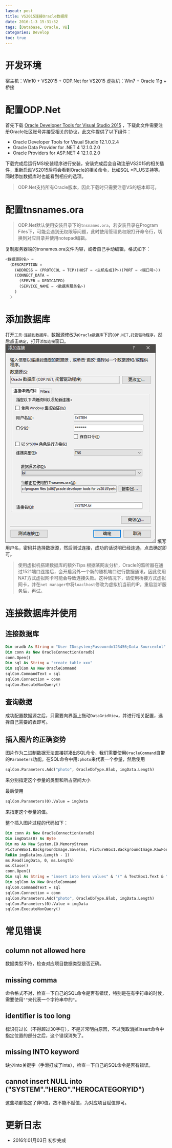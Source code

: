 ```yaml
---
layout: post
title: VS2015连接Oracle数据库
date: 2016-1-3 15:31:32
tags: [Database, Oracle, VB]
categories: Develop
toc: true
---
```


# 开发环境

宿主机：Win10 + VS2015 + ODP.Net for VS2015
虚拟机：Win7 + Oracle 11g + 桥接

<!-- more -->
# 配置ODP.Net

首先下载 [Oracle Developer Tools for Visual Studio 2015](http://www.oracle.com/technetwork/topics/dotnet/downloads/odacmsidownload-2745497.html) ，下载此文件需要注册Oracle社区账号并接受相关的协议，此文件提供了以下组件：

- Oracle Developer Tools for Visual Studio 12.1.0.2.4
- Oracle Data Provider for .NET 4 12.1.0.2.0
- Oracle Providers for ASP.NET 4 12.1.0.2.0

下载完成后运行MSI安装程序进行安装，安装完成后会自动注册VS2015的相关插件，重新启动VS2015后将会看到Oracle的相关命令，比如SQL *PLUS支持等。同时添加数据库时也能看到相应的选项。

> ODP.Net支持所有Oracle版本，因此下载时只需要注意VS的版本即可。

# 配置tnsnames.ora

> ODP.Net默认使用安装目录下的`tnsnames.ora`，若安装目录在Program Files下，可能会遇到无权限等问题，此时使用管理员权限打开命令行，切换到对应目录并使用notepad编辑。

复制服务器端的tnsnames.ora文件内容，或者自己手动编辑，格式如下：

``` sql
<数据源别名> =
  (DESCRIPTION =
    (ADDRESS = (PROTOCOL = TCP)(HOST = <主机名或IP>)(PORT = <端口号>))
    (CONNECT_DATA =
      (SERVER = DEDICATED)
      (SERVICE_NAME = <数据库服务名>)
    )
  )
```

# 添加数据库

打开`工具`-`连接到数据库`，数据源修改为`Oracle数据库`下的`ODP.NET,托管驱动程序`，然后点击`确定`，打开`添加连接`窗口。
![添加连接](/imgs/develop/add-database.png)
填写用户名，密码并选择数据源，然后测试连接，成功的话说明已经连通，点击确定即可。

> 使用虚拟机搭建数据库的额外Tips
> 根据某网友分析，Oracle的监听器在通过1521端口连接后，会开启另外一个新的随机端口进行数据通讯，因此使用NAT方式虚拟网卡可能会导致连接失败。这种情况下，请使用桥接方式虚拟网卡，并在`net manager`中将`loaclhost`修改为虚拟机当前的IP。重启监听服务后，再试。

# 连接数据库并使用

## 连接数据库

``` vb
Dim oradb As String = "User ID=system;Password=123456;Data Source=lol"
Dim conn As New OracleConnection(oradb)
conn.Open()
Dim sql As String = "create table xxx"
Dim sqlCom As New OracleCommand
sqlCom.CommandText = sql
sqlCom.Connection = conn
sqlCom.ExecuteNonQuery()
```

## 查询数据

成功配置数据源之后，只需要向界面上拖动`DataGridView`，并进行相关配置，选择自己需要的表即可。


## 插入图片的正确姿势

图片作为二进制数据无法直接拼凑出SQL命令，我们需要使用`OracleCommand`自带的`Parameters`功能。在SQL命令中用`:photo`来代表一个参量，然后使用

``` vb
sqlCom.Parameters.Add("photo", OracleDbType.Blob, imgData.Length)
```

来分别指定这个参量的类型和所占空间大小

最后使用

``` vb
sqlCom.Parameters(0).Value = imgData
```
来指定这个参量的值。

整个插入图片过程的代码如下：

``` vb
Dim conn As New OracleConnection(oradb)
Dim imgData(0) As Byte
Dim ms As New System.IO.MemoryStream
PictureBox1.BackgroundImage.Save(ms, PictureBox1.BackgroundImage.RawFormat)
ReDim imgData(ms.Length - 1)
ms.Read(imgData, 0, ms.Length)
ms.Close()
conn.Open()
Dim sql As String = "insert into hero values" & "(" & TextBox1.Text & ":photo" & ")"
Dim sqlCom As New OracleCommand
sqlCom.CommandText = sql
sqlCom.Connection = conn
sqlCom.Parameters.Add("photo", OracleDbType.Blob, imgData.Length)
sqlCom.Parameters(0).Value = imgData
sqlCom.ExecuteNonQuery()
```

# 常见错误

## column not allowed here
数据类型不符，检查对应项目数据类型是否正确。

## missing comma
命令格式不对，检查一下自己的SQL命令是否有错误，特别是在有字符串的时候，需要使用`""`来代表一个字符串中的`"`。

## identifier is too long
标识符过长（不得超过30字符），不是非常明白原因，不过我取消掉insert命令中指定位置的部分之后，这个错误消失了。

## missing INTO keyword
缺少into关键字（手滑打成了inte），检查一下自己的SQL命令是否有错误。

## cannot insert NULL into ("SYSTEM"."HERO"."HEROCATEGORYID")
这些项都指定了非0值，故不能不赋值，为对应项目赋值即可。

# 更新日志
- 2016年01月03日 初步完成